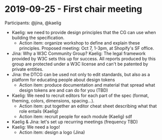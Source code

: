 # 2019-09-25 - First chair meeting

Participants: @jina, @kaelig

- Kaelig: we need to provide design principles that the CG can use when building the specification.
  - Action item: organize workshop to define and explain these principles. Proposed meeting: Oct 7, 1-3pm, at Shopify's SF office.
- Jina: Why a W3C Community Group? Kaelig: The legal framework provided by W3C sets this up for success. All reports produced by this group are protected under a W3C license and can't be patented by private entities.
- Jina: the DTCG can be used not only to edit standards, but also as a platform for educating people about design tokens
  - Action item: produce documentation and material that spread what design tokens are and can do for you (TBD)
- Kaelig: We need to recruit editors for each part of the spec (format, theming, colors, dimensions, spacing…).
  - Action item: put together an editor cheat sheet describing what that role entails (Kaelig)
  - Action item: recruit people for each module (Kaelig) sdf
- Kaelig & Jina: let's set up recurring meetings (frequency TBD)
- Kaelig: We need a logo!
  - Action item: design a logo (Jina)
